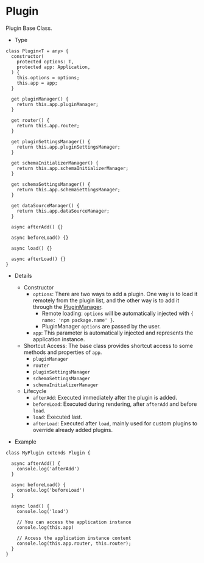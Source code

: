 # Plugin

Plugin Base Class.

- Type

```tsx | pure
class Plugin<T = any> {
  constructor(
    protected options: T,
    protected app: Application,
  ) {
    this.options = options;
    this.app = app;
  }

  get pluginManager() {
    return this.app.pluginManager;
  }

  get router() {
    return this.app.router;
  }

  get pluginSettingsManager() {
    return this.app.pluginSettingsManager;
  }

  get schemaInitializerManager() {
    return this.app.schemaInitializerManager;
  }

  get schemaSettingsManager() {
    return this.app.schemaSettingsManager;
  }

  get dataSourceManager() {
    return this.app.dataSourceManager;
  }

  async afterAdd() {}

  async beforeLoad() {}

  async load() {}

  async afterLoad() {}
}
```

- Details
  - Constructor
    - `options`: There are two ways to add a plugin. One way is to load it remotely from the plugin list, and the other way is to add it through the [PluginManager](/core/application/plugin-manager).
      - Remote loading: `options` will be automatically injected with `{ name: 'npm package.name' }`.
      - PluginManager `options` are passed by the user.
    - `app`: This parameter is automatically injected and represents the application instance.
  - Shortcut Access: The base class provides shortcut access to some methods and properties of `app`.
    - `pluginManager`
    - `router`
    - `pluginSettingsManager`
    - `schemaSettingsManager`
    - `schemaInitializerManager`
  - Lifecycle
    - `afterAdd`: Executed immediately after the plugin is added.
    - `beforeLoad`: Executed during rendering, after `afterAdd` and before `load`.
    - `load`: Executed last.
    - `afterLoad`: Executed after `load`, mainly used for custom plugins to override already added plugins.

- Example

```tsx | pure
class MyPlugin extends Plugin {

  async afterAdd() {
    console.log('afterAdd')
  }

  async beforeLoad() {
    console.log('beforeLoad')
  }

  async load() {
    console.log('load')

    // You can access the application instance
    console.log(this.app)

    // Access the application instance content
    console.log(this.app.router, this.router);
  }
}
```
